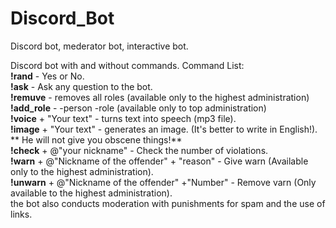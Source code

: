 # Discord_Bot
Discord bot, mederator bot, interactive bot.

Discord bot with and without commands. Command List:     
**!rand** - Yes or No.      
**!ask** - Ask any question to the bot.      
**!remuve** - removes all roles (available only to the highest administration)     
**!add_role** - <id>-person <id>-role (available only to top administration)         
**!voice** + "Your text" - turns text into speech (mp3 file).          
**!image** + "Your text" - generates an image. (It's better to write in English!). ** He will not give you obscene things!**          
**!check** + @"your nickname" - Check the number of violations.          
**!warn** + @"Nickname of the offender" + "reason" - Give warn (Available only to the highest administration).         
**!unwarn** + @"Nickname of the offender" +"Number" - Remove varn (Only available to the highest administration).  
the bot also conducts moderation with punishments for spam and the use of links.
